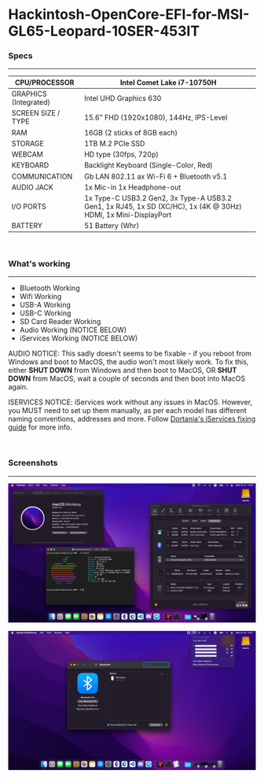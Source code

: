 # Hackintosh-OpenCore-EFI-for-MSI-GL65-Leopard-10SER-453IT

### Specs
---
| CPU/PROCESSOR         | Intel Comet Lake i7-10750H                                                                                     |
|-----------------------|----------------------------------------------------------------------------------------------------------------|
| GRAPHICS (Integrated) | Intel UHD Graphics 630                                                                                         |
| SCREEN SIZE / TYPE    | 15.6" FHD (1920x1080), 144Hz, IPS-Level                                                                        |
| RAM                   | 16GB (2 sticks of 8GB each)                                                                                    |
| STORAGE               | 1TB M.2 PCIe SSD                                                                                               |
| WEBCAM                | HD type (30fps, 720p)                                                                                           |
| KEYBOARD              | Backlight Keyboard (Single-Color, Red)                                                                         |
| COMMUNICATION         | Gb LAN 802.11 ax Wi-Fi 6 + Bluetooth v5.1                                                                      |
| AUDIO JACK            | 1x Mic-in 1x Headphone-out                                                                                     |
| I/O PORTS             | 1x Type-C USB3.2 Gen2, 3x Type-A USB3.2 Gen1, 1x RJ45, 1x SD (XC/HC), 1x (4K @ 30Hz) HDMI, 1x Mini-DisplayPort |
| BATTERY               | 51 Battery (Whr)                                                                                               |

<br>

### What's working
---
- Bluetooth Working
- Wifi Working
- USB-A Working
- USB-C Working
- SD Card Reader Working
- Audio Working (NOTICE BELOW)
- iServices Working (NOTICE BELOW)

AUDIO NOTICE: This sadly doesn't seems to be fixable - if you reboot from Windows and boot to MacOS, the audio won't most likely work. To fix this, either **SHUT DOWN** from Windows and then boot to MacOS, OR **SHUT DOWN** from MacOS, wait a couple of seconds and then boot into MacOS again.

ISERVICES NOTICE: iServices work without any issues in MacOS. However, you MUST need to set up them manually, as per each model has different naming conventions, addresses and more. Follow [Dortania's iServices fixing guide](https://dortania.github.io/OpenCore-Post-Install/universal/iservices.html) for more info.

<br>

### Screenshots
---
![](https://github.com/alessiocameroni/Hackintosh-OpenCore-EFI-for-MSI-GL65-Leopard-10SER-453IT/blob/main/1.png)

![](https://github.com/alessiocameroni/Hackintosh-OpenCore-EFI-for-MSI-GL65-Leopard-10SER-453IT/blob/main/2.png)
